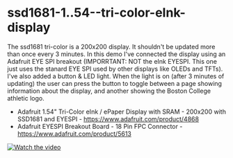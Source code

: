 # ssd1681-1..54--tri-color-eInk-display
The ssd1681 tri-color is a 200x200 display. It shouldn't be updated more than once every 3 minutes. In this demo I've connected the display using an Adafruit EYE SPI breakout (IMPORRTANT: NOT the eInk EYESPI. This one just uses the stanard EYE SPI used by other displays like OLEDs and TFTs). 
I've also added a button & LED light. When the light is on (after 3 minutes of updating) the user can press the button to toggle between a page showing information about the display, and another showing the Boston College athletic logo.
- Adafruit 1.54" Tri-Color eInk / ePaper Display with SRAM - 200x200 with SSD1681 and EYESPI - https://www.adafruit.com/product/4868
- Adafruit EYESPI Breakout Board - 18 Pin FPC Connector - https://www.adafruit.com/product/5613

[![Watch the video](https://img.youtube.com/vi/93WoVrZChrM/hqdefault.jpg)](https://youtu.be/93WoVrZChrM)

